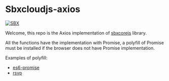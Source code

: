 # Sbxcloudjs-axios

[![SBX](https://sbxcloud.com/www/api/base/powered-sbx__black.png)](https://sbxcloud.com)

Welcome, this repo is the Axios implementation of [sbxcorejs](https://github.com/sbxcloud/sbxcorejs) library.

All the functions have the implementation with Promise, a polyfill of Promise must be installed if the browser does not have Promise implementation.

Examples of polyfill:
- [es6-promise](https://github.com/stefanpenner/es6-promise)
- [rsvp](https://github.com/tildeio/rsvp.js/)
